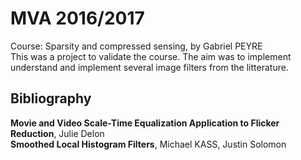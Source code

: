 # MVA 2016/2017
Course: Sparsity and compressed sensing, by Gabriel PEYRE  
This was a project to validate the course. The aim was to implement understand and implement several image filters from the litterature.
## Bibliography
**Movie and Video Scale-Time Equalization Application to Flicker Reduction**, Julie Delon  
**Smoothed Local Histogram Filters**, Michael KASS, Justin Solomon  
